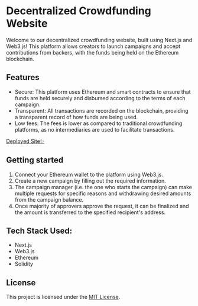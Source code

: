 # Decentralized Crowdfunding Website

Welcome to our decentralized crowdfunding website, built using Next.js and Web3.js! This platform allows creators to launch campaigns and accept contributions from backers, with the funds being held on the Ethereum blockchain.

## Features

- Secure: This platform uses Ethereum and smart contracts to ensure that funds are held securely and disbursed according to the terms of each campaign.
- Transparent: All transactions are recorded on the blockchain, providing a transparent record of how funds are being used.
- Low fees: The fees is lower as compared to traditional crowdfunding platforms, as no intermediaries are used to facilitate transactions.

[Deployed Site✨](https://dec-crowdfunding.vercel.app/)

## Getting started

1. Connect your Ethereum wallet to the platform using Web3.js.
2. Create a new campaign by filling out the required information.
3. The campaign manager (i.e. the one who starts the campaign) can make multiple requests for specific reasons and withdrawing desired amounts from the campaign balance.
4. Once majority of approvers approve the request, it can be finalized and the amount is transferred to the specified recipient's address.

## Tech Stack Used:

- Next.js
- Web3.js
- Ethereum
- Solidity

## License

This project is licensed under the [MIT License](LICENSE).
